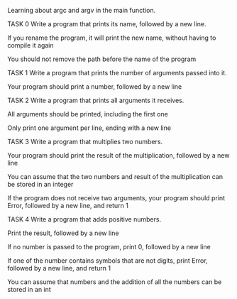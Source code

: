 Learning about argc and argv in the main function.



TASK 0 Write a program that prints its name, followed by a new line.



If you rename the program, it will print the new name, without having to compile it again

You should not remove the path before the name of the program

TASK 1 Write a program that prints the number of arguments passed into it.



Your program should print a number, followed by a new line

TASK 2 Write a program that prints all arguments it receives.



All arguments should be printed, including the first one

Only print one argument per line, ending with a new line

TASK 3 Write a program that multiplies two numbers.



Your program should print the result of the multiplication, followed by a new line

You can assume that the two numbers and result of the multiplication can be stored in an integer

If the program does not receive two arguments, your program should print Error, followed by a new line, and return 1

TASK 4 Write a program that adds positive numbers.



Print the result, followed by a new line

If no number is passed to the program, print 0, followed by a new line

If one of the number contains symbols that are not digits, print Error, followed by a new line, and return 1

You can assume that numbers and the addition of all the numbers can be stored in an int
